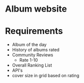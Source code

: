 # Album website

# Requirements

- Album of the day
- History of albums rated
- Community Reviews
  - Rate 1-10
- Overall Ranking List
- API's
- cover size in grid based on rating